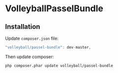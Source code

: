 VolleyballPasselBundle
======================
Installation
------------

Update `composer.json` file:
```js
"volleyball/passel-bundle": dev-master,
```

Then update composer:
```bash
php composer.phar update volleyball/passel-bundle
```

